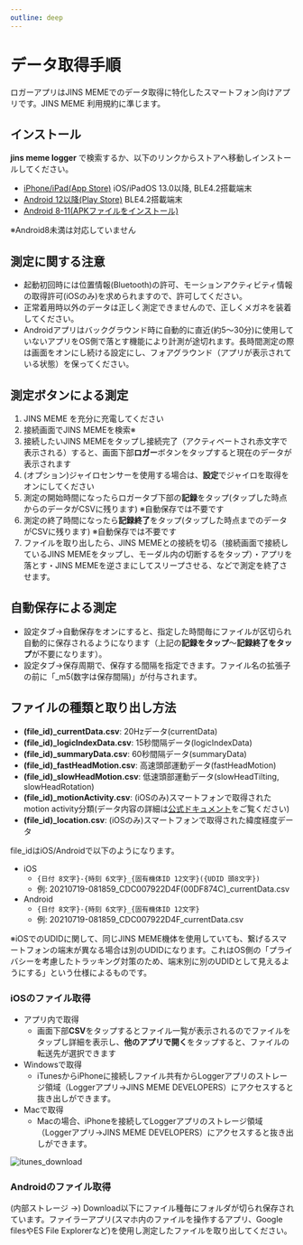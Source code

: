 ```yaml
---
outline: deep
---
```


# データ取得手順<Badge type="tip" text="通常版" />

ロガーアプリはJINS MEMEでのデータ取得に特化したスマートフォン向けアプリです。JINS MEME 利用規約に準じます。

## インストール

**jins meme logger** で検索するか、以下のリンクからストアへ移動しインストールしてください。

- [iPhone/iPad(App Store)](https://apps.apple.com/jp/app/jins-meme-logger/id1537937129) iOS/iPadOS 13.0以降, BLE4.2搭載端末
- [Android 12以降(Play Store)](https://play.google.com/store/apps/details?id=com.jins_meme.logger4internal) BLE4.2搭載端末
- [Android 8-11(APKファイルをインストール)](https://jins-assist-ui-binary.s3.ap-northeast-1.amazonaws.com/logger/android/jinsmeme-logger-2.0.3.76.apk) 

※Android8未満は対応していません

## 測定に関する注意

- 起動初回時には位置情報(Bluetooth)の許可、モーションアクティビティ情報の取得許可(iOSのみ)を求められますので、許可してください。
- 正常着用時以外のデータは正しく測定できませんので、正しくメガネを装着してください。
- Androidアプリはバックグラウンド時に自動的に直近(約5〜30分)に使用していないアプリをOS側で落とす機能により計測が途切れます。長時間測定の際は画面をオンにし続ける設定にし、フォアグラウンド（アプリが表示されている状態）を保ってください。

## 測定ボタンによる測定

1. JINS MEME を充分に充電してください
2. 接続画面でJINS MEMEを検索※
3. 接続したいJINS MEMEをタップし接続完了（アクティベートされ赤文字で表示される）すると、画面下部**ロガー**ボタンをタップすると現在のデータが表示されます
4. (オプション)ジャイロセンサーを使用する場合は、**設定**でジャイロを取得をオンにしてください
5. 測定の開始時間になったらロガータブ下部の**記録**をタップ(タップした時点からのデータがCSVに残ります) ※自動保存では不要です
6. 測定の終了時間になったら**記録終了**をタップ(タップした時点までのデータがCSVに残ります) ※自動保存では不要です
7. ファイルを取り出したら、JINS MEMEとの接続を切る（接続画面で接続しているJINS MEMEをタップし、モーダル内の切断するをタップ）・アプリを落とす・JINS MEMEを逆さまにしてスリープさせる、などで測定を終了させます。

## 自動保存による測定

- 設定タブ→自動保存をオンにすると、指定した時間毎にファイルが区切られ自動的に保存されるようになります（上記の**記録をタップ**〜**記録終了をタップ**が不要になります）。
- 設定タブ→保存周期で、保存する間隔を指定できます。ファイル名の拡張子の前に「_m5(数字は保存間隔)」が付与されます。

## ファイルの種類と取り出し方法

- **(file_id)_currentData.csv**: 20Hzデータ(currentData)
- **(file_id)_logicIndexData.csv**: 15秒間隔データ(logicIndexData)
- **(file_id)_summaryData.csv**: 60秒間隔データ(summaryData)
- **(file_id)_fastHeadMotion.csv**: 高速頭部運動データ(fastHeadMotion)
- **(file_id)_slowHeadMotion.csv**: 低速頭部運動データ(slowHeadTilting, slowHeadRotation)
- **(file_id)_motionActivity.csv**: (iOSのみ)スマートフォンで取得されたmotion activity分類(データ内容の詳細は[公式ドキュメント](https://developer.apple.com/documentation/coremotion/cmmotionactivity)をご覧ください)
- **(file_id)_location.csv**: (iOSのみ)スマートフォンで取得された緯度経度データ

file_idはiOS/Androidで以下のようになります。

- iOS
    - `{日付 8文字}-{時刻 6文字}_{固有機体ID 12文字}({UDID 頭8文字})`
    - 例: 20210719-081859_CDC007922D4F(00DF874C)_currentData.csv
- Android
    - `{日付 8文字}-{時刻 6文字}_{固有機体ID 12文字}`
    - 例: 20210719-081859_CDC007922D4F_currentData.csv

※iOSでのUDIDに関して、同じJINS MEME機体を使用していても、繋げるスマートフォンの端末が異なる場合は別のUDIDになります。これはOS側の「プライバシーを考慮したトラッキング対策のため、端末別に別のUDIDとして見えるようにする」という仕様によるものです。

### iOSのファイル取得

- アプリ内で取得
    - 画面下部**CSV**をタップするとファイル一覧が表示されるのでファイルをタップし詳細を表示し、**他のアプリで開く**をタップすると、ファイルの転送先が選択できます
- Windowsで取得
    - iTunesからiPhoneに接続しファイル共有からLoggerアプリのストレージ領域（Loggerアプリ→JINS MEME DEVELOPERS）にアクセスすると抜き出しができます。
- Macで取得
    - Macの場合、iPhoneを接続してLoggerアプリのストレージ領域（Loggerアプリ→JINS MEME DEVELOPERS）にアクセスすると抜き出しができます。

![itunes_download](/images/itunes_download.png)

### Androidのファイル取得

(内部ストレージ →) Download以下にファイル種毎にフォルダが切られ保存されています。ファイラーアプリ(スマホ内のファイルを操作するアプリ、Google filesやES File Explorerなど)を使用し測定したファイルを取り出してください。